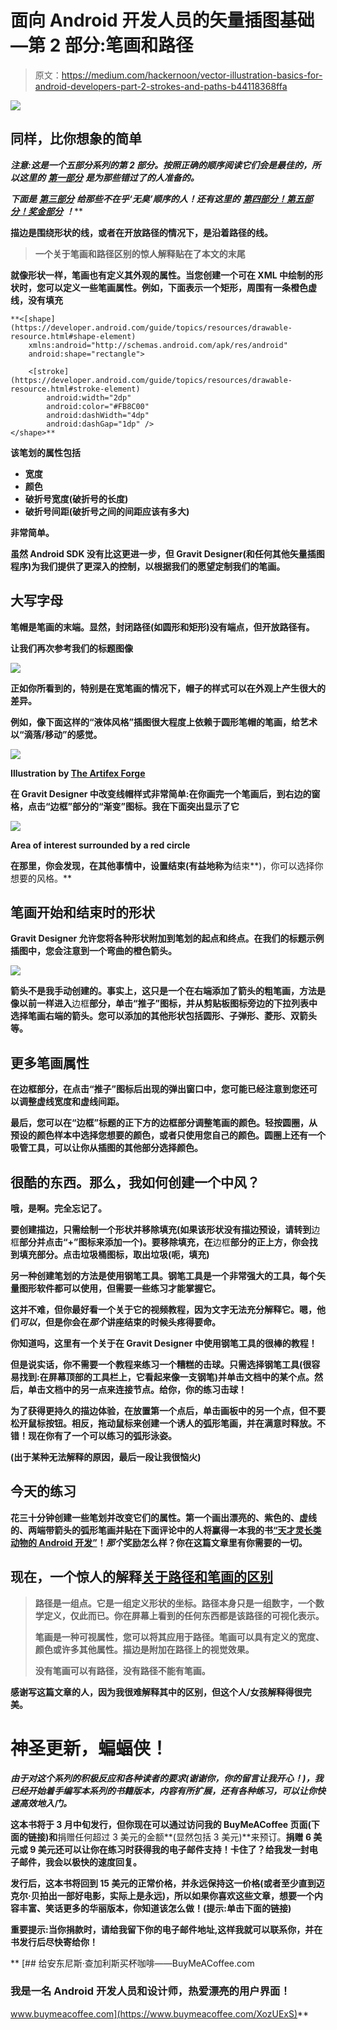 # 面向 Android 开发人员的矢量插图基础—第 2 部分:笔画和路径

> 原文：<https://medium.com/hackernoon/vector-illustration-basics-for-android-developers-part-2-strokes-and-paths-b44118368ffa>

![](img/d68964f1059367de05ee6dcf76a1dee3.png)

## 同样，比你想象的简单

***注意:这是一个五部分系列的第 2 部分。按照正确的顺序阅读它们会是最佳的，所以这里的*** [***第一部分***](https://hackernoon.com/vector-illustration-basics-for-android-developers-part-1-primitive-shapes-5af2e03ad24a) ***是为那些错过了的人准备的。***

***下面是*** [***第三部分***](/@sebastian212000/vector-illustration-basics-for-android-developers-part-3-boolean-operations-8a0ced922030) ***给那些不在乎‘无臭’顺序的人！还有这里的*** [***第四部分！***](/@sebastian212000/vector-illustration-basics-for-android-developers-part-4-z-ordering-6d1f0928e17)*[***第五部分！***](/@sebastian212000/vector-illustration-basics-for-android-developers-part-5-basic-transformations-bfbe3400ad9)*[***奖金部分***](/@sebastian212000/vector-illustration-basics-for-android-developers-bonus-part-working-with-text-e2bff3cecbed) ***！*****

**描边是围绕形状的线，或者在开放路径的情况下，是沿着路径的线。**

> **一个关于笔画和路径区别的惊人解释贴在了本文的末尾**

**就像形状一样，笔画也有定义其外观的属性。当您创建一个可在 XML 中绘制的形状时，您可以定义一些笔画属性。例如，下面表示一个矩形，周围有一条橙色虚线，没有填充**

```
**<[shape](https://developer.android.com/guide/topics/resources/drawable-resource.html#shape-element)
    xmlns:android="http://schemas.android.com/apk/res/android"
    android:shape="rectangle">

    <[stroke](https://developer.android.com/guide/topics/resources/drawable-resource.html#stroke-element)
        android:width="2dp"
        android:color="#FB8C00"
        android:dashWidth="4dp"
        android:dashGap="1dp" />
</shape>**
```

**该笔划的属性包括**

*   **宽度**
*   **颜色**
*   **破折号宽度(破折号的长度)**
*   **破折号间距(破折号之间的间距应该有多大)**

**非常简单。**

**虽然 Android SDK 没有比这更进一步，但 Gravit Designer(和任何其他矢量插图程序)为我们提供了更深入的控制，以根据我们的愿望定制我们的笔画。**

## **大写字母**

**笔帽是笔画的末端。显然，封闭路径(如圆形和矩形)没有端点，但开放路径有。**

**让我们再次参考我们的标题图像**

**![](img/919d7472f81195440efee52cff28e192.png)**

**正如你所看到的，特别是在宽笔画的情况下，帽子的样式可以在外观上产生很大的差异。**

**例如，像下面这样的“液体风格”插图很大程度上依赖于圆形笔帽的笔画，给艺术以“滴落/移动”的感觉。**

**![](img/0330ea3d1d60936d210167d8f9bd2ecd.png)**

**Illustration by [The Artifex Forge](https://creativemarket.com/TheArtifexForge/1458338-Liquid-Style-Brushes)**

**在 Gravit Designer 中改变线帽样式非常简单:在你画完一个笔画后，到右边的窗格，点击“边框”部分的“渐变”图标。我在下面突出显示了它**

**![](img/034136e998e98c28e115e8535a276f2e.png)**

**Area of interest surrounded by a red circle**

**在那里，你会发现，在其他事情中，设置结束(有益地称为**结束**)，你可以选择你想要的风格。**

## **笔画开始和结束时的形状**

**Gravit Designer 允许您将各种形状附加到笔划的起点和终点。在我们的标题示例插图中，您会注意到一个弯曲的橙色箭头。**

**![](img/d57f07be393c83607a422f475f9ca812.png)**

**箭头不是我手动创建的。事实上，这只是一个在右端添加了箭头的粗笔画，方法是像以前一样进入**边框**部分，单击“推子”图标，并从剪贴板图标旁边的下拉列表中选择笔画右端的箭头。您可以添加的其他形状包括圆形、子弹形、菱形、双箭头等。**

## **更多笔画属性**

**在边框部分，在点击“推子”图标后出现的弹出窗口中，您可能已经注意到您还可以调整虚线宽度和虚线间距。**

**最后，您可以在“边框”标题的正下方的边框部分调整笔画的颜色。轻按圆圈，从预设的颜色样本中选择您想要的颜色，或者只使用您自己的颜色。圆圈上还有一个吸管工具，可以让你从插图的其他部分选择颜色。**

## **很酷的东西。那么，我如何创建一个中风？**

**哦，是啊。完全忘记了。**

**要创建描边，只需绘制一个形状并移除填充(如果该形状没有描边预设，请转到**边框**部分并点击“+”图标来添加一个)。要移除填充，在**边框**部分的正上方，你会找到填充部分。点击垃圾桶图标，取出垃圾(呃，填充)**

**另一种创建笔划的方法是使用钢笔工具。钢笔工具是一个非常强大的工具，每个矢量图形软件都可以使用，但需要一些练习才能掌握它。**

**这并不难，但你最好看一个关于它的视频教程，因为文字无法充分解释它。嗯，他们*可以*，但是你会在*那个*讲座结束的时候头疼得要命。**

**你知道吗，这里有一个关于在 Gravit Designer 中使用钢笔工具的很棒的教程！**

**但是说实话，你不需要一个教程来练习一个糟糕的击球。只需选择钢笔工具(很容易找到:在屏幕顶部的工具栏上，它看起来像一支钢笔)并单击文档中的某个点。然后，单击文档中的另一点来连接节点。给你，你的练习击球！**

**为了获得更持久的描边体验，在放置第一个点后，单击画板中的另一个点，但不要松开鼠标按钮。相反，拖动鼠标来创建一个诱人的弧形笔画，并在满意时释放。不错！现在你有了一个可以练习的弧形泳姿。**

**(出于某种无法解释的原因，最后一段让我很恼火)**

## **今天的练习**

**花三十分钟创建一些笔划并改变它们的属性。第一个画出漂亮的、紫色的、虚线的、两端带箭头的弧形笔画并贴在下面评论中的人将赢得一本我的书[“天才灵长类动物的 Android 开发”](https://gumroad.com/l/sghW)！*那个*奖励怎么样？你在这篇文章里有你需要的一切。**

## **现在，一个惊人的解释[关于路径和笔画的区别](https://graphicdesign.stackexchange.com/questions/73311/what-is-the-difference-between-a-path-and-a-stroke)**

> ****路径是一组点**。它是一组定义形状的坐标。路径本身只是一组数字，一个数学定义，仅此而已。你在屏幕上看到的任何东西都是该路径的可视化表示。**
> 
> ****笔画是一种可视属性，您可以将其应用于路径**。笔画可以具有定义的宽度、颜色或许多其他属性。描边是附加在路径上的视觉效果。**
> 
> ****没有笔画可以有路径，没有路径不能有笔画**。**

**感谢写这篇文章的人，因为我很难解释其中的区别，但这个人/女孩解释得很完美。**

# **神圣更新，蝙蝠侠！**

***由于对这个系列的积极反应和各种读者的要求(谢谢你，你的留言让我开心！)，我已经开始着手编写本系列的书籍版本，内容有所扩展，还有各种练习，可以让你快速高效地入门。***

**这本书将于 3 月中旬发行，但你现在可以通过访问我的 BuyMeACoffee 页面(下面的链接)和**捐赠任何超过 3 美元的金额**(显然包括 3 美元)**来预订。**捐赠 6 美元或 9 美元还可以让你在练习时获得我的电子邮件支持！卡住了？给我发一封电子邮件，我会以极快的速度回复。**

****发行后，这本书将回到 15 美元的正常价格，并永远保持这一价格(或者至少直到迈克尔·贝拍出一部好电影，实际上是永远)，所以如果你喜欢这些文章，想要一个内容丰富、笑话更多的华丽版本，你知道该怎么做！(提示:单击下面的链接)****

****重要提示:当你捐款时，请给我留下你的电子邮件地址**,这样我就可以联系你，并在书发行后尽快寄给你！**

**[](https://www.buymeacoffee.com/XozUExS) [## 给安东尼斯·查加利斯买杯咖啡——BuyMeACoffee.com

### 我是一名 Android 开发人员和设计师，热爱漂亮的用户界面！

www.buymeacoffee.com](https://www.buymeacoffee.com/XozUExS)**